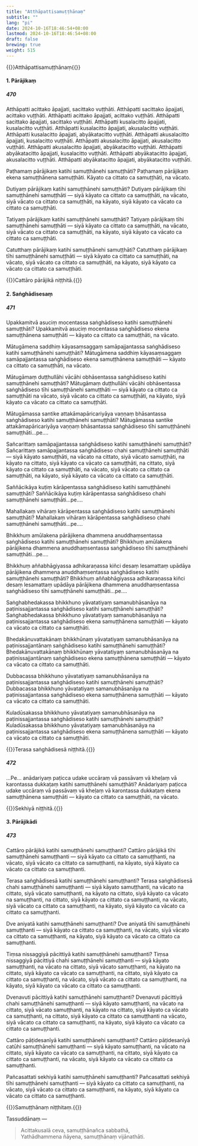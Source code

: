 ```yaml
---
title: "Atthāpattisamuṭṭhānaṃ"
subtitle: ""
lang: "pi"
date: 2024-10-16T18:46:54+08:00
lastmod: 2024-10-16T18:46:54+08:00
draft: false
brewing: true
weight: 515
---
```


{{<subtitle>}}Atthāpattisamuṭṭhānaṃ{{</subtitle>}}

#### 1. Pārājikaṃ

##### 470

Atthāpatti acittako āpajjati, sacittako vuṭṭhāti. Atthāpatti sacittako āpajjati, acittako vuṭṭhāti. Atthāpatti acittako āpajjati, acittako vuṭṭhāti. Atthāpatti sacittako āpajjati, sacittako vuṭṭhāti. Atthāpatti kusalacitto āpajjati, kusalacitto vuṭṭhāti. Atthāpatti kusalacitto āpajjati, akusalacitto vuṭṭhāti. Atthāpatti kusalacitto āpajjati, abyākatacitto vuṭṭhāti. Atthāpatti akusalacitto āpajjati, kusalacitto vuṭṭhāti. Atthāpatti akusalacitto āpajjati, akusalacitto vuṭṭhāti. Atthāpatti akusalacitto āpajjati, abyākatacitto vuṭṭhāti. Atthāpatti abyākatacitto āpajjati, kusalacitto vuṭṭhāti. Atthāpatti abyākatacitto āpajjati, akusalacitto vuṭṭhāti. Atthāpatti abyākatacitto āpajjati, abyākatacitto vuṭṭhāti.

Paṭhamaṃ pārājikaṃ katihi samuṭṭhānehi samuṭṭhāti? Paṭhamaṃ pārājikaṃ ekena samuṭṭhānena samuṭṭhāti. Kāyato ca cittato ca samuṭṭhāti, na vācato.

Dutiyaṃ pārājikaṃ katihi samuṭṭhānehi samuṭṭhāti? Dutiyaṃ pārājikaṃ tīhi samuṭṭhānehi samuṭṭhāti — siyā kāyato ca cittato ca samuṭṭhāti, na vācato, siyā vācato ca cittato ca samuṭṭhāti, na kāyato, siyā kāyato ca vācato ca cittato ca samuṭṭhāti.

Tatiyaṃ pārājikaṃ katihi samuṭṭhānehi samuṭṭhāti? Tatiyaṃ pārājikaṃ tīhi samuṭṭhānehi samuṭṭhāti — siyā kāyato ca cittato ca samuṭṭhāti, na vācato, siyā vācato ca cittato ca samuṭṭhāti, na kāyato, siyā kāyato ca vācato ca cittato ca samuṭṭhāti.

Catutthaṃ pārājikaṃ katihi samuṭṭhānehi samuṭṭhāti? Catutthaṃ pārājikaṃ tīhi samuṭṭhānehi samuṭṭhāti — siyā kāyato ca cittato ca samuṭṭhāti, na vācato, siyā vācato ca cittato ca samuṭṭhāti, na kāyato, siyā kāyato ca vācato ca cittato ca samuṭṭhāti.

{{<eop>}}Cattāro pārājikā niṭṭhitā.{{</eop>}}

#### 2. Saṅghādisesaṃ

##### 471

Upakkamitvā asuciṃ mocentassa saṅghādiseso katihi samuṭṭhānehi samuṭṭhāti? Upakkamitvā asuciṃ mocentassa saṅghādiseso ekena samuṭṭhānena samuṭṭhāti — kāyato ca cittato ca samuṭṭhāti, na vācato.

Mātugāmena saddhiṃ kāyasaṃsaggaṃ samāpajjantassa saṅghādiseso katihi samuṭṭhānehi samuṭṭhāti? Mātugāmena saddhiṃ kāyasaṃsaggaṃ samāpajjantassa saṅghādiseso ekena samuṭṭhānena samuṭṭhāti — kāyato ca cittato ca samuṭṭhāti, na vācato.

Mātugāmaṃ duṭṭhullāhi vācāhi obhāsentassa saṅghādiseso katihi samuṭṭhānehi samuṭṭhāti? Mātugāmaṃ duṭṭhullāhi vācāhi obhāsentassa saṅghādiseso tīhi samuṭṭhānehi samuṭṭhāti — siyā kāyato ca cittato ca samuṭṭhāti na vācato, siyā vācato ca cittato ca samuṭṭhāti, na kāyato, siyā kāyato ca vācato ca cittato ca samuṭṭhāti.

Mātugāmassa santike attakāmapāricariyāya vaṇṇaṃ bhāsantassa saṅghādiseso katihi samuṭṭhānehi samuṭṭhāti? Mātugāmassa santike attakāmapāricariyāya vaṇṇaṃ bhāsantassa saṅghādiseso tīhi samuṭṭhānehi samuṭṭhāti…pe….

Sañcarittaṃ samāpajjantassa saṅghādiseso katihi samuṭṭhānehi samuṭṭhāti? Sañcarittaṃ samāpajjantassa saṅghādiseso chahi samuṭṭhānehi samuṭṭhāti — siyā kāyato samuṭṭhāti, na vācato na cittato, siyā vācato samuṭṭhāti, na kāyato na cittato, siyā kāyato ca vācato ca samuṭṭhāti, na cittato, siyā kāyato ca cittato ca samuṭṭhāti, na vācato, siyā vācato ca cittato ca samuṭṭhāti, na kāyato, siyā kāyato ca vācato ca cittato ca samuṭṭhāti.

Saññācikāya kuṭiṃ kārāpentassa saṅghādiseso katihi samuṭṭhānehi samuṭṭhāti? Saññācikāya kuṭiṃ kārāpentassa saṅghādiseso chahi samuṭṭhānehi samuṭṭhāti…pe….

Mahallakaṃ vihāraṃ kārāpentassa saṅghādiseso katihi samuṭṭhānehi samuṭṭhāti? Mahallakaṃ vihāraṃ kārāpentassa saṅghādiseso chahi samuṭṭhānehi samuṭṭhāti…pe….

Bhikkhuṃ amūlakena pārājikena dhammena anuddhaṃsentassa saṅghādiseso katihi samuṭṭhānehi samuṭṭhāti? Bhikkhuṃ amūlakena pārājikena dhammena anuddhaṃsentassa saṅghādiseso tīhi samuṭṭhānehi samuṭṭhāti…pe….

Bhikkhuṃ aññabhāgiyassa adhikaraṇassa kiñci desaṃ lesamattaṃ upādāya pārājikena dhammena anuddhaṃsentassa saṅghādiseso katihi samuṭṭhānehi samuṭṭhāti? Bhikkhuṃ aññabhāgiyassa adhikaraṇassa kiñci desaṃ lesamattaṃ upādāya pārājikena dhammena anuddhaṃsentassa saṅghādiseso tīhi samuṭṭhānehi samuṭṭhāti…pe….

Saṅghabhedakassa bhikkhuno yāvatatiyaṃ samanubhāsanāya na paṭinissajjantassa saṅghādiseso katihi samuṭṭhānehi samuṭṭhāti? Saṅghabhedakassa bhikkhuno yāvatatiyaṃ samanubhāsanāya na paṭinissajjantassa saṅghādiseso ekena samuṭṭhānena samuṭṭhāti — kāyato ca vācato ca cittato ca samuṭṭhāti.

Bhedakānuvattakānaṃ bhikkhūnaṃ yāvatatiyaṃ samanubhāsanāya na paṭinissajjantānaṃ saṅghādiseso katihi samuṭṭhānehi samuṭṭhāti? Bhedakānuvattakānaṃ bhikkhūnaṃ yāvatatiyaṃ samanubhāsanāya na paṭinissajjantānaṃ saṅghādiseso ekena samuṭṭhānena samuṭṭhāti — kāyato ca vācato ca cittato ca samuṭṭhāti.

Dubbacassa bhikkhuno yāvatatiyaṃ samanubhāsanāya na paṭinissajjantassa saṅghādiseso katihi samuṭṭhānehi samuṭṭhāti? Dubbacassa bhikkhuno yāvatatiyaṃ samanubhāsanāya na paṭinissajjantassa saṅghādiseso ekena samuṭṭhānena samuṭṭhāti — kāyato ca vācato ca cittato ca samuṭṭhāti.

Kuladūsakassa bhikkhuno yāvatatiyaṃ samanubhāsanāya na paṭinissajjantassa saṅghādiseso katihi samuṭṭhānehi samuṭṭhāti? Kuladūsakassa bhikkhuno yāvatatiyaṃ samanubhāsanāya na paṭinissajjantassa saṅghādiseso ekena samuṭṭhānena samuṭṭhāti — kāyato ca vācato ca cittato ca samuṭṭhāti.

{{<eop>}}Terasa saṅghādisesā niṭṭhitā.{{</eop>}}

##### 472

…Pe… anādariyaṃ paṭicca udake uccāraṃ vā passāvaṃ vā kheḷaṃ vā karontassa dukkaṭaṃ katihi samuṭṭhānehi samuṭṭhāti? Anādariyaṃ paṭicca udake uccāraṃ vā passāvaṃ vā kheḷaṃ vā karontassa dukkaṭaṃ ekena samuṭṭhānena samuṭṭhāti — kāyato ca cittato ca samuṭṭhāti, na vācato.

{{<eop>}}Sekhiyā niṭṭhitā.{{</eop>}}

#### 3. Pārājikādi

##### 473

Cattāro pārājikā katihi samuṭṭhānehi samuṭṭhanti? Cattāro pārājikā tīhi samuṭṭhānehi samuṭṭhanti — siyā kāyato ca cittato ca samuṭṭhanti, na vācato, siyā vācato ca cittato ca samuṭṭhanti, na kāyato, siyā kāyato ca vācato ca cittato ca samuṭṭhanti.

Terasa saṅghādisesā katihi samuṭṭhānehi samuṭṭhanti? Terasa saṅghādisesā chahi samuṭṭhānehi samuṭṭhanti — siyā kāyato samuṭṭhanti, na vācato na cittato, siyā vācato samuṭṭhanti, na kāyato na cittato, siyā kāyato ca vācato na samuṭṭhanti, na cittato, siyā kāyato ca cittato ca samuṭṭhanti, na vācato, siyā vācato ca cittato ca samuṭṭhanti, na kāyato, siyā kāyato ca vācato ca cittato ca samuṭṭhanti.

Dve aniyatā katihi samuṭṭhānehi samuṭṭhanti? Dve aniyatā tīhi samuṭṭhānehi samuṭṭhanti — siyā kāyato ca cittato ca samuṭṭhanti, na vācato, siyā vācato ca cittato ca samuṭṭhanti, na kāyato, siyā kāyato ca vācato ca cittato ca samuṭṭhanti.

Tiṃsa nissaggiyā pācittiyā katihi samuṭṭhānehi samuṭṭhanti? Tiṃsa nissaggiyā pācittiyā chahi samuṭṭhānehi samuṭṭhanti — siyā kāyato samuṭṭhanti, na vācato na cittato, siyā vācato samuṭṭhanti, na kāyato na cittato, siyā kāyato ca vācato ca samuṭṭhanti, na cittato, siyā kāyato ca cittato ca samuṭṭhanti, na vācato, siyā vācato ca cittato ca samuṭṭhanti, na kāyato, siyā kāyato ca vācato ca cittato ca samuṭṭhanti.

Dvenavuti pācittiyā katihi samuṭṭhānehi samuṭṭhanti? Dvenavuti pācittiyā chahi samuṭṭhānehi samuṭṭhanti — siyā kāyato samuṭṭhanti, na vācato na cittato, siyā vācato samuṭṭhanti, na kāyato na cittato, siyā kāyato ca vācato ca samuṭṭhanti, na cittato, siyā kāyato ca cittato ca samuṭṭhanti na vācato, siyā vācato ca cittato ca samuṭṭhanti, na kāyato, siyā kāyato ca vācato ca cittato ca samuṭṭhanti.

Cattāro pāṭidesanīyā katihi samuṭṭhānehi samuṭṭhanti? Cattāro pāṭidesanīyā catūhi samuṭṭhānehi samuṭṭhanti — siyā kāyato samuṭṭhanti, na vācato na cittato, siyā kāyato ca vācato ca samuṭṭhanti, na cittato, siyā kāyato ca cittato ca samuṭṭhanti, na vācato, siyā kāyato ca vācato ca cittato ca samuṭṭhanti.

Pañcasattati sekhiyā katihi samuṭṭhānehi samuṭṭhanti? Pañcasattati sekhiyā tīhi samuṭṭhānehi samuṭṭhanti — siyā kāyato ca cittato ca samuṭṭhanti, na vācato, siyā vācato ca cittato ca samuṭṭhanti, na kāyato, siyā kāyato ca vācato ca cittato ca samuṭṭhanti.

{{<eop>}}Samuṭṭhānaṃ niṭṭhitaṃ.{{</eop>}}

Tassuddānaṃ —

> Acittakusalā ceva, samuṭṭhānañca sabbathā,  
> Yathādhammena ñāyena, samuṭṭhānaṃ vijānathāti.